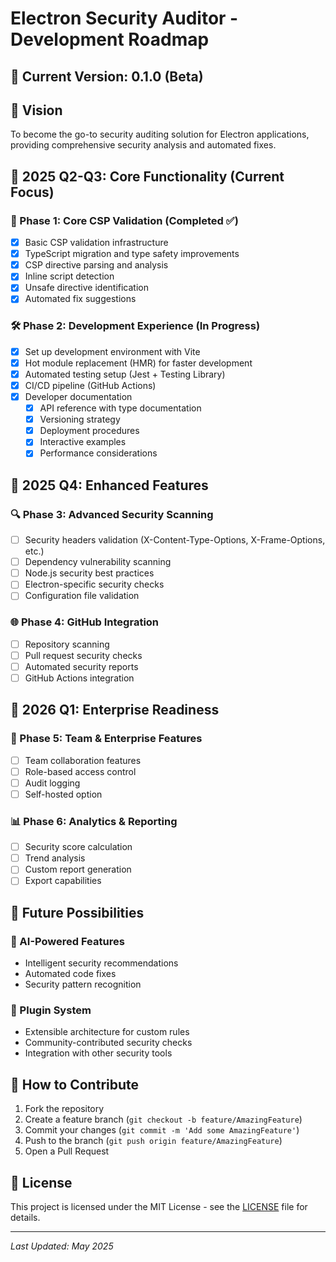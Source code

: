 # Electron Security Auditor - Development Roadmap

## 🚀 Current Version: 0.1.0 (Beta)

## 🌟 Vision
To become the go-to security auditing solution for Electron applications, providing comprehensive security analysis and automated fixes.

## 📅 2025 Q2-Q3: Core Functionality (Current Focus)

### 🎯 Phase 1: Core CSP Validation (Completed ✅)
- [x] Basic CSP validation infrastructure
- [x] TypeScript migration and type safety improvements
- [x] CSP directive parsing and analysis
- [x] Inline script detection
- [x] Unsafe directive identification
- [x] Automated fix suggestions

### 🛠️ Phase 2: Development Experience (In Progress)
- [x] Set up development environment with Vite
- [x] Hot module replacement (HMR) for faster development
- [x] Automated testing setup (Jest + Testing Library)
- [x] CI/CD pipeline (GitHub Actions)
- [x] Developer documentation
  - [x] API reference with type documentation
  - [x] Versioning strategy
  - [x] Deployment procedures
  - [x] Interactive examples
  - [x] Performance considerations

## 📅 2025 Q4: Enhanced Features

### 🔍 Phase 3: Advanced Security Scanning
- [ ] Security headers validation (X-Content-Type-Options, X-Frame-Options, etc.)
- [ ] Dependency vulnerability scanning
- [ ] Node.js security best practices
- [ ] Electron-specific security checks
- [ ] Configuration file validation

### 🌐 Phase 4: GitHub Integration
- [ ] Repository scanning
- [ ] Pull request security checks
- [ ] Automated security reports
- [ ] GitHub Actions integration

## 📅 2026 Q1: Enterprise Readiness

### 🏢 Phase 5: Team & Enterprise Features
- [ ] Team collaboration features
- [ ] Role-based access control
- [ ] Audit logging
- [ ] Self-hosted option

### 📊 Phase 6: Analytics & Reporting
- [ ] Security score calculation
- [ ] Trend analysis
- [ ] Custom report generation
- [ ] Export capabilities

## 🔮 Future Possibilities

### 🤖 AI-Powered Features
- Intelligent security recommendations
- Automated code fixes
- Security pattern recognition

### 🔌 Plugin System
- Extensible architecture for custom rules
- Community-contributed security checks
- Integration with other security tools

## 📝 How to Contribute

1. Fork the repository
2. Create a feature branch (`git checkout -b feature/AmazingFeature`)
3. Commit your changes (`git commit -m 'Add some AmazingFeature'`)
4. Push to the branch (`git push origin feature/AmazingFeature`)
5. Open a Pull Request

## 📜 License

This project is licensed under the MIT License - see the [LICENSE](LICENSE) file for details.

---
*Last Updated: May 2025*
